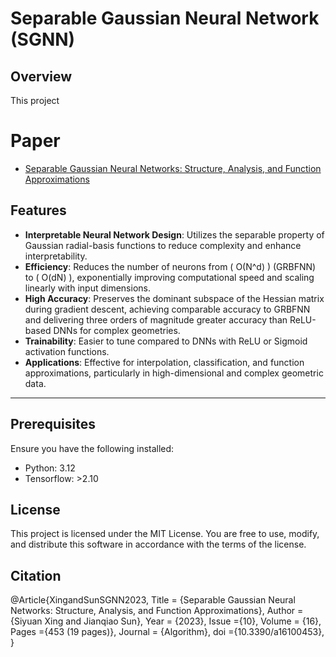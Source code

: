 # Separable Gaussian Neural Network (SGNN)

## Overview
This project 

# Paper
- [Separable Gaussian Neural Networks: Structure, Analysis, and Function Approximations](https://www.mdpi.com/1999-4893/16/10/453)  

## Features
- **Interpretable Neural Network Design**: Utilizes the separable property of Gaussian radial-basis functions to reduce complexity and enhance interpretability.
- **Efficiency**: Reduces the number of neurons from \( O(N^d) \) (GRBFNN) to \( O(dN) \), exponentially improving computational speed and scaling linearly with input dimensions.
- **High Accuracy**: Preserves the dominant subspace of the Hessian matrix during gradient descent, achieving comparable accuracy to GRBFNN and delivering three orders of magnitude greater accuracy than ReLU-based DNNs for complex geometries.
- **Trainability**: Easier to tune compared to DNNs with ReLU or Sigmoid activation functions.
- **Applications**: Effective for interpolation, classification, and function approximations, particularly in high-dimensional and complex geometric data.

---

## Prerequisites
Ensure you have the following installed:
- Python: 3.12
- Tensorflow: >2.10 


## License
This project is licensed under the MIT License. You are free to use, modify, and distribute this software in accordance with the terms of the license.

## Citation
  @Article{XingandSunSGNN2023,
   Title                    = {Separable Gaussian Neural Networks: Structure, Analysis, and Function Approximations},
    Author                   = {Siyuan Xing and Jianqiao Sun},
    Year                     = {2023},
    Issue						={10},
    Volume 					=  {16},
    Pages						={453 (19 pages)},
    Journal                  = {Algorithm},
    doi 					={10.3390/a16100453},
  }


